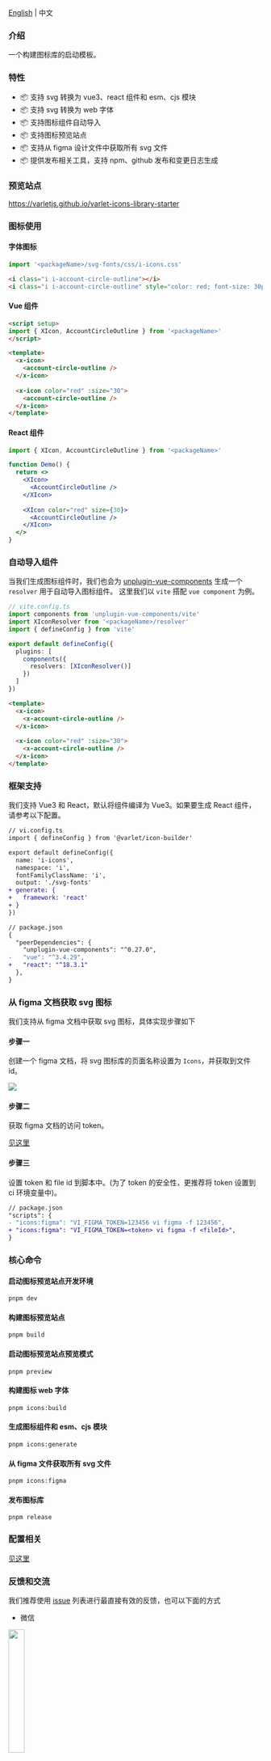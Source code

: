 <a href="https://github.com/varletjs/varlet-icons-library-starter/blob/main/README.md">English</a> |
<span>中文</span>

### 介绍

一个构建图标库的启动模板。

### 特性

- 📦 支持 svg 转换为 vue3、react 组件和 esm、cjs 模块
- 📦 支持 svg 转换为 web 字体
- 📦 支持图标组件自动导入
- 📦 支持图标预览站点
- 📦 支持从 figma 设计文件中获取所有 svg 文件
- 📦 提供发布相关工具，支持 npm、github 发布和变更日志生成

### 预览站点

https://varletjs.github.io/varlet-icons-library-starter

### 图标使用

#### 字体图标

```js
import '<packageName>/svg-fonts/css/i-icons.css'
```

```html
<i class="i i-account-circle-outline"></i>
<i class="i i-account-circle-outline" style="color: red; font-size: 30px"></i>
```

#### Vue 组件

```html
<script setup>
import { XIcon, AccountCircleOutline } from '<packageName>'
</script>

<template>
  <x-icon>
    <account-circle-outline />
  </x-icon>
   
  <x-icon color="red" :size="30">
    <account-circle-outline />
  </x-icon>
</template>
```

#### React 组件

```jsx
import { XIcon, AccountCircleOutline } from '<packageName>'

function Demo() {
  return <>
    <XIcon>
      <AccountCircleOutline />
    </XIcon>
   
    <XIcon color="red" size={30}>
      <AccountCircleOutline />
    </XIcon>
  </>
}
```

### 自动导入组件

当我们生成图标组件时，我们也会为 [unplugin-vue-components](https://github.com/unplugin/unplugin-vue-components) 生成一个 `resolver` 用于自动导入图标组件。
这里我们以 `vite` 搭配 `vue component` 为例。

```ts
// vite.config.ts
import components from 'unplugin-vue-components/vite'
import XIconResolver from '<packageName>/resolver'
import { defineConfig } from 'vite'

export default defineConfig({
  plugins: [
    components({
      resolvers: [XIconResolver()]
    })
  ]
})
```

```html
<template>
  <x-icon>
    <x-account-circle-outline />
  </x-icon>
   
  <x-icon color="red" :size="30">
    <x-account-circle-outline />
  </x-icon>
</template>
```

### 框架支持

我们支持 Vue3 和 React，默认将组件编译为 Vue3。如果要生成 React 组件，请参考以下配置。

```diff
// vi.config.ts
import { defineConfig } from '@varlet/icon-builder'

export default defineConfig({
  name: 'i-icons',
  namespace: 'i',
  fontFamilyClassName: 'i',
  output: './svg-fonts'
+ generate: {
+   framework: 'react'
+ }  
})
```

```diff
// package.json
{
  "peerDependencies": {
    "unplugin-vue-components": "^0.27.0",
-   "vue": "^3.4.29",
+   "react": "^18.3.1" 
  },
}
```

### 从 figma 文档获取 svg 图标

我们支持从 figma 文档中获取 svg 图标，具体实现步骤如下

#### 步骤一

创建一个 figma 文档，将 svg 图标库的页面名称设置为 `Icons`，并获取到文件 id。

<img src="https://github.com/varletjs/varlet-icons-library-starter/blob/main/static/figma.png?raw=true" />

#### 步骤二

获取 figma 文档的访问 token。

[见这里](https://www.figma.com/developers/api#authentication)

#### 步骤三

设置 token 和 file id 到脚本中。(为了 token 的安全性，更推荐将 token 设置到 ci 环境变量中)。

```diff
// package.json
"scripts": {
- "icons:figma": "VI_FIGMA_TOKEN=123456 vi figma -f 123456",
+ "icons:figma": "VI_FIGMA_TOKEN=<token> vi figma -f <fileId>",
}
```

### 核心命令

#### 启动图标预览站点开发环境

```
pnpm dev
```

#### 构建图标预览站点

```
pnpm build
```

#### 启动图标预览站点预览模式

```
pnpm preview
```

#### 构建图标 web 字体

```
pnpm icons:build
```

#### 生成图标组件和 esm、cjs 模块

```
pnpm icons:generate
```

#### 从 figma 文件获取所有 svg 文件

```
pnpm icons:figma
```

#### 发布图标库

```
pnpm release
```

### 配置相关

[见这里](https://github.com/varletjs/varlet-iconx/blob/main/packages/varlet-icon-builder/README.md#configuration-type-declaration)

### 反馈和交流

我们推荐使用 [issue](https://github.com/varletjs/varlet-icons-library-starter/issues) 列表进行最直接有效的反馈，也可以下面的方式

* 微信

<img style="width: 25%" src="https://cdn.jsdelivr.net/gh/varletjs/varlet-static/community.png" />

* 加入 [Discord](https://discord.gg/Dmb8ydBHkw) 社区交流

### 感谢贡献者们做出的努力

<a href="https://github.com/varletjs/varlet-icons-library-starter/graphs/contributors">
  <img src="https://contrib.rocks/image?repo=varletjs/varlet-icons-library-starter" />
</a>

### 感谢以下赞助者

<a href="https://cdn.jsdelivr.net/gh/varletjs/varlet-static/sponsorkit/sponsors.svg">
  <img src="https://cdn.jsdelivr.net/gh/varletjs/varlet-static/sponsorkit/sponsors.svg">
</a>

### 赞助本项目

赞助本项目，支持我们更好的创作。推荐使用爱发电进行订阅，您的头像将出现在本项目中。

#### 爱发电

<a href="https://afdian.net/a/haoziqaq">https://afdian.net/a/haoziqaq</a>

#### 微信 / 支付宝

<img style="width: 25%" src="https://cdn.jsdelivr.net/gh/varletjs/varlet-static/wechat.jpg" />
<img style="width: 25%" src="https://cdn.jsdelivr.net/gh/varletjs/varlet-static/alipay.jpg" />